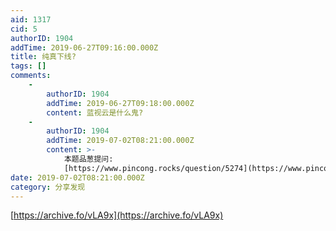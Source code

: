 ```yaml
---
aid: 1317
cid: 5
authorID: 1904
addTime: 2019-06-27T09:16:00.000Z
title: 纯真下线?
tags: []
comments:
    -
        authorID: 1904
        addTime: 2019-06-27T09:18:00.000Z
        content: 蓝视云是什么鬼?
    -
        authorID: 1904
        addTime: 2019-07-02T08:21:00.000Z
        content: >-
            本题品葱提问:
            [https://www.pincong.rocks/question/5274](https://www.pincong.rocks/question/5274)
date: 2019-07-02T08:21:00.000Z
category: 分享发现
---
```


[https://archive.fo/vLA9x](https://archive.fo/vLA9x)
